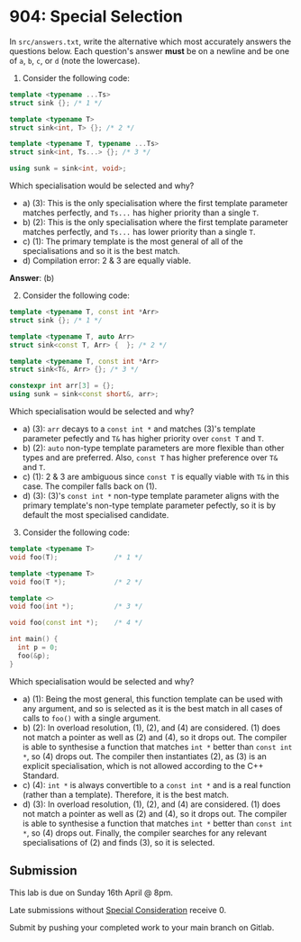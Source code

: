 # 904: Special Selection

In `src/answers.txt`, write the alternative which most accurately answers the questions below. Each question's answer **must** be on a newline and be one of `a`, `b`, `c`, or `d` (note the lowercase).

1. Consider the following code:
```cpp
template <typename ...Ts>
struct sink {}; /* 1 */

template <typename T>
struct sink<int, T> {}; /* 2 */

template <typename T, typename ...Ts>
struct sink<int, Ts...> {}; /* 3 */

using sunk = sink<int, void>;
```
Which specialisation would be selected and why?
- a) (3): This is the only specialisation where the first template parameter matches perfectly, and `Ts...` has higher priority than a single `T`.
- b) (2): This is the only specialisation where the first template parameter matches perfectly, and `Ts...` has lower priority than a single `T`.
- c) (1): The primary template is the most general of all of the specialisations and so it is the best match.
- d) Compilation error: 2 & 3 are equally viable.

**Answer**: (b)

2. Consider the following code:
```cpp
template <typename T, const int *Arr>
struct sink {}; /* 1 */

template <typename T, auto Arr>
struct sink<const T, Arr> {  }; /* 2 */

template <typename T, const int *Arr>
struct sink<T&, Arr> {}; /* 3 */

constexpr int arr[3] = {};
using sunk = sink<const short&, arr>;
```
Which specialisation would be selected and why?
- a) (3): `arr` decays to a `const int *` and matches (3)'s template parameter pefectly and `T&` has higher priority over `const T` and `T`.
- b) (2): `auto` non-type template parameters are more flexible than other types and are preferred. Also, `const T` has higher preference over `T&` and `T`.
- c) (1): 2 & 3 are ambiguous since `const T` is equally viable with `T&` in this case. The compiler falls back on (1).
- d) (3): (3)'s `const int *` non-type template parameter aligns with the primary template's non-type template parameter pefectly, so it is by default the most specialised candidate.

3. Consider the following code:
```cpp
template <typename T>
void foo(T);              /* 1 */ 

template <typename T>
void foo(T *);            /* 2 */

template <>
void foo(int *);          /* 3 */ 

void foo(const int *);    /* 4 */ 

int main() {
  int p = 0;
  foo(&p);
}
```
Which specialisation would be selected and why?
- a) (1): Being the most general, this function template can be used with any argument, and so is selected as it is the best match in all cases of calls to `foo()` with a single argument.
- b) (2): In overload resolution, (1), (2), and (4) are considered. (1) does not match a pointer as well as (2) and (4), so it drops out. The compiler is able to synthesise a function that matches `int *` better than `const int *`, so (4) drops out. The compiler then instantiates (2), as (3) is an explicit specialisation, which is not allowed according to the C++ Standard.
- c) (4): `int *` is always convertible to a `const int *` and is a real function (rather than a template). Therefore, it is the best match.
- d) (3): In overload resolution, (1), (2), and (4) are considered. (1) does not match a pointer as well as (2) and (4), so it drops out. The compiler is able to synthesise a function that matches `int *` better than `const int *`, so (4) drops out. Finally, the compiler searches for any relevant specialisations of (2) and finds (3), so it is selected.

## Submission

This lab is due on Sunday 16th April @ 8pm.

Late submissions without [Special Consideration](https://www.student.unsw.edu.au/special-consideration) receive 0.

Submit by pushing your completed work to your main branch on Gitlab.

